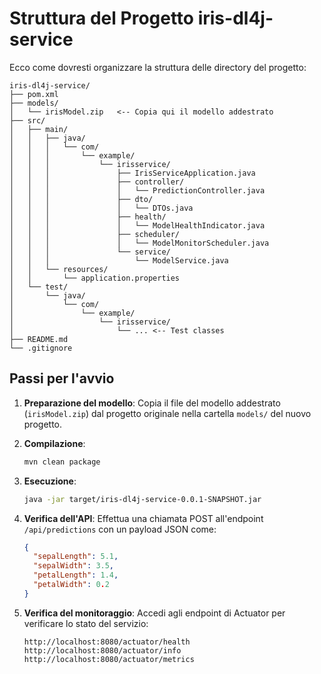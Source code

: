 # Struttura del Progetto iris-dl4j-service

Ecco come dovresti organizzare la struttura delle directory del progetto:

```
iris-dl4j-service/
├── pom.xml
├── models/
│   └── irisModel.zip   <-- Copia qui il modello addestrato
├── src/
│   ├── main/
│   │   ├── java/
│   │   │   └── com/
│   │   │       └── example/
│   │   │           └── irisservice/
│   │   │               ├── IrisServiceApplication.java
│   │   │               ├── controller/
│   │   │               │   └── PredictionController.java
│   │   │               ├── dto/
│   │   │               │   └── DTOs.java
│   │   │               ├── health/
│   │   │               │   └── ModelHealthIndicator.java
│   │   │               ├── scheduler/
│   │   │               │   └── ModelMonitorScheduler.java
│   │   │               └── service/
│   │   │                   └── ModelService.java
│   │   └── resources/
│   │       └── application.properties
│   └── test/
│       └── java/
│           └── com/
│               └── example/
│                   └── irisservice/
│                       └── ... <-- Test classes
├── README.md
└── .gitignore
```

## Passi per l'avvio

1. **Preparazione del modello**:
   Copia il file del modello addestrato (`irisModel.zip`) dal progetto originale nella cartella `models/` del nuovo progetto.

2. **Compilazione**:
   ```bash
   mvn clean package
   ```

3. **Esecuzione**:
   ```bash
   java -jar target/iris-dl4j-service-0.0.1-SNAPSHOT.jar
   ```

4. **Verifica dell'API**:
   Effettua una chiamata POST all'endpoint `/api/predictions` con un payload JSON come:
   ```json
   {
     "sepalLength": 5.1,
     "sepalWidth": 3.5,
     "petalLength": 1.4,
     "petalWidth": 0.2
   }
   ```

5. **Verifica del monitoraggio**:
   Accedi agli endpoint di Actuator per verificare lo stato del servizio:
   ```
   http://localhost:8080/actuator/health
   http://localhost:8080/actuator/info
   http://localhost:8080/actuator/metrics
   ```